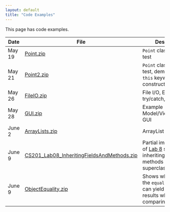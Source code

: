 ```yaml
---
layout: default
title: "Code Examples"
---
```


This page has code examples.

Date | File | Description
---- | ---- | -----------
May 19 | [Point.zip](Point.zip) | `Point` class and JUnit test
May 21 | [Point2.zip](Point2.zip) | `Point` class and JUnit test, demonstrating `this` keyword and constructors
May 26 | [FileIO.zip](FileIO.zip) | File I/O, Exceptions, try/catch, try/finally
May 28 | [GUI.zip](GUI.zip) | Example Model/View/Controller GUI
June 2 | [ArrayLists.zip](ArrayLists.zip) | ArrayList example
June 9 | [CS201\_Lab08\_InheritingFieldsAndMethods.zip](CS201_Lab08_InheritingFieldsAndMethods.zip) | Partial implementation of [Lab 8](../labs/lab08.html) showing inheriting fields and methods from a superclass
June 9 | [ObjectEquality.zip](ObjectEquality.zip) | Shows why == and the `equals` method can yield different results when comparing objects
